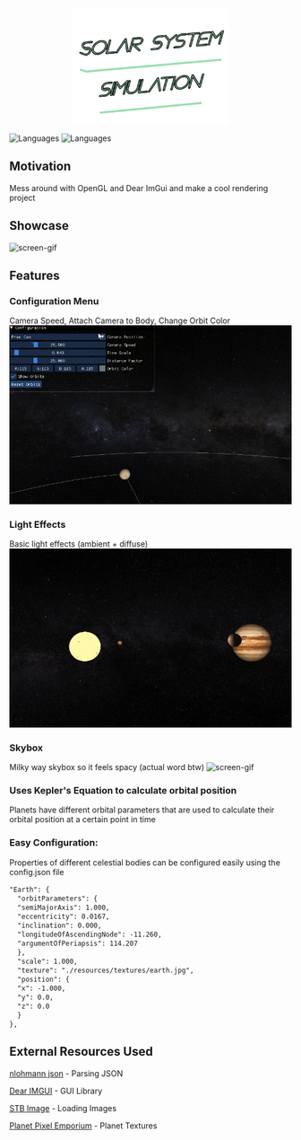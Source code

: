 <p align="center">
  <img src="https://github.com/Nizar1999/SolarSystemSimulation/blob/master/screenshots/banner.png" width = 55%; height=55% />
</p>

![Languages](https://img.shields.io/badge/-C++-9ADFB0?style=for-the-badge&logo=cplusplus)
![Languages](https://img.shields.io/badge/-OpenGL-9ADFB0?style=for-the-badge&logo=OpenGL) 

## Motivation

Mess around with OpenGL and Dear ImGui and make a cool rendering project

## Showcase
![screen-gif](./screenshots/preview.gif)

## Features

### Configuration Menu
Camera Speed, Attach Camera to Body, Change Orbit Color
![screen-gif](./screenshots/debug.gif)

### Light Effects
Basic light effects (ambient + diffuse)
![screen-gif](./screenshots/lights.gif)

### Skybox
Milky way skybox so it feels spacy (actual word btw)
![screen-gif](./screenshots/skybox.gif)

### Uses Kepler's Equation to calculate orbital position
Planets have different orbital parameters that are used to calculate their orbital position at a certain point in time

### Easy Configuration:
Properties of different celestial bodies can be configured easily using the config.json file

```
"Earth": {
  "orbitParameters": {
  "semiMajorAxis": 1.000,
  "eccentricity": 0.0167,
  "inclination": 0.000,
  "longitudeOfAscendingNode": -11.260,
  "argumentOfPeriapsis": 114.207
  },
  "scale": 1.000,
  "texture": "./resources/textures/earth.jpg",
  "position": {
  "x": -1.000,
  "y": 0.0,
  "z": 0.0
  }
},
```

## External Resources Used
[nlohmann json](https://github.com/nlohmann/json) - Parsing JSON

[Dear IMGUI](https://github.com/ocornut/img) - GUI Library

[STB Image](https://github.com/ocornut/img) - Loading Images

[Planet Pixel Emporium](https://planetpixelemporium.com) - Planet Textures
